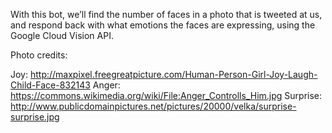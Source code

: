 With this bot, we’ll find the number of faces in a photo that is tweeted at us, and respond back with what emotions the faces are expressing, using the Google Cloud Vision API. 

Photo credits:

Joy: http://maxpixel.freegreatpicture.com/Human-Person-Girl-Joy-Laugh-Child-Face-832143
Anger: https://commons.wikimedia.org/wiki/File:Anger_Controlls_Him.jpg
Surprise: http://www.publicdomainpictures.net/pictures/20000/velka/surprise-surprise.jpg